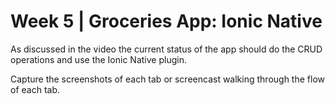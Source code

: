 # Week 5 | Groceries App: Ionic Native

<p>As discussed in the video the current status of the app should do the CRUD operations and use the Ionic Native plugin.</p>

<p>Capture the screenshots of each tab or screencast walking through the flow of each tab.</p>
